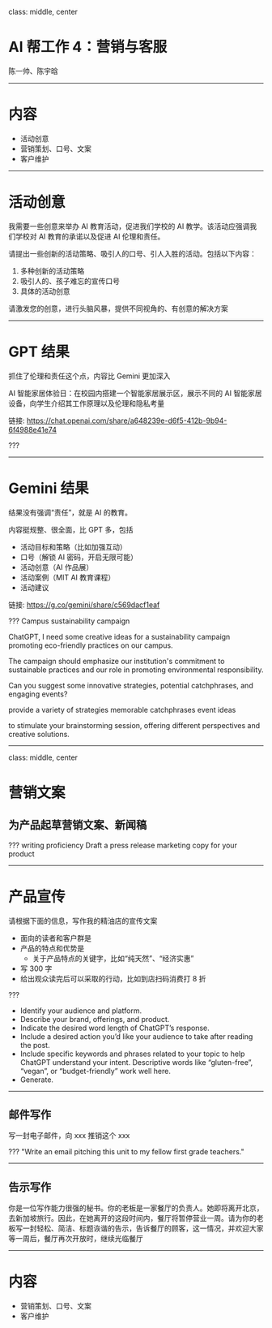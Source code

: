 class: middle, center
# AI 帮工作 4：营销与客服

陈一帅、陈宇晗

<!-- [yschen@bjtu.edu.cn](mailto:yschen@bjtu.edu.cn)

北京交通大学电子信息工程学院

.footnote[网络智能实验室] -->

---
# 内容

- 活动创意
- 营销策划、口号、文案
- 客户维护

---
# 活动创意

我需要一些创意来举办 AI 教育活动，促进我们学校的 AI 教学。该活动应强调我们学校对 AI 教育的承诺以及促进 AI 伦理和责任。

请提出一些创新的活动策略、吸引人的口号、引人入胜的活动。包括以下内容：

1. 多种创新的活动策略
2. 吸引人的、孩子难忘的宣传口号
3. 具体的活动创意

请激发您的创意，进行头脑风暴，提供不同视角的、有创意的解决方案

---
# GPT 结果

抓住了伦理和责任这个点，内容比 Gemini 更加深入

AI 智能家居体验日：在校园内搭建一个智能家居展示区，展示不同的 AI 智能家居设备，向学生介绍其工作原理以及伦理和隐私考量

链接: https://chat.openai.com/share/a648239e-d6f5-412b-9b94-6f4988e41e74

???

---
# Gemini 结果

结果没有强调“责任”，就是 AI 的教育。

内容挺规整、很全面，比 GPT 多，包括
- 活动目标和策略（比如加强互动）
- 口号（解锁 AI 密码，开启无限可能）
- 活动创意（AI 作品展）
- 活动案例（MIT AI 教育课程）
- 活动建议

链接: https://g.co/gemini/share/c569dacf1eaf

???
Campus sustainability campaign

ChatGPT, I need some creative ideas for a sustainability campaign promoting eco-friendly practices on our campus. 

The campaign should emphasize our institution's commitment to sustainable practices and our role in promoting environmental responsibility. 

Can you suggest some innovative strategies, potential catchphrases, and engaging events?

provide a variety of strategies
memorable catchphrases
event ideas

to stimulate your brainstorming session, offering different perspectives and creative solutions.

---
class: middle, center
# 营销文案

## 为产品起草营销文案、新闻稿
???
writing proficiency
Draft a press release marketing copy for your product

---
# 产品宣传

请根据下面的信息，写作我的精油店的宣传文案

- 面向的读者和客户群是
- 产品的特点和优势是
  - 关于产品特点的关键字，比如“纯天然”、“经济实惠”
- 写 300 字
- 给出观众读完后可以采取的行动，比如到店扫码消费打 8 折

???
- Identify your audience and platform.
- Describe your brand, offerings, and product.
- Indicate the desired word length of ChatGPT’s response.
- Include a desired action you’d like your audience to take after reading the post.
- Include specific keywords and phrases related to your topic to help ChatGPT understand your intent. Descriptive words like “gluten-free”, “vegan”, or “budget-friendly” work well here.
- Generate.

---
## 邮件写作

写一封电子邮件，向 xxx 推销这个 xxx

???
"Write an email pitching this unit to my fellow first grade teachers."

---
## 告示写作

你是一位写作能力很强的秘书。你的老板是一家餐厅的负责人。她即将离开北京，去新加坡旅行。因此，在她离开的这段时间内，餐厅将暂停营业一周。请为你的老板写一封轻松、简洁、标题诙谐的告示，告诉餐厅的顾客，这一情况，并欢迎大家等一周后，餐厅再次开放时，继续光临餐厅

---
# 内容

- 营销策划、口号、文案
- 客户维护